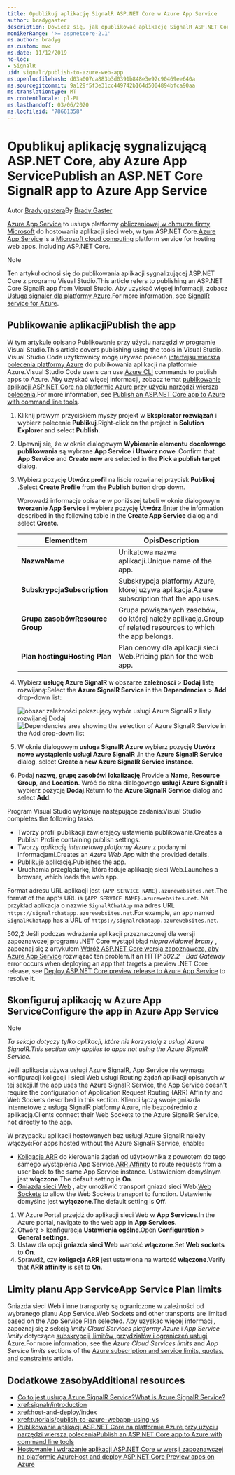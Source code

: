 ```yaml
---
title: Opublikuj aplikację SignalR ASP.NET Core w Azure App Service
author: bradygaster
description: Dowiedz się, jak opublikować aplikację SignalR ASP.NET Core w Azure App Service.
monikerRange: '>= aspnetcore-2.1'
ms.author: bradyg
ms.custom: mvc
ms.date: 11/12/2019
no-loc:
- SignalR
uid: signalr/publish-to-azure-web-app
ms.openlocfilehash: d03a007ca883b3d0391b848e3e92c90469ee640a
ms.sourcegitcommit: 9a129f5f3e31cc449742b164d5004894bfca90aa
ms.translationtype: MT
ms.contentlocale: pl-PL
ms.lasthandoff: 03/06/2020
ms.locfileid: "78661358"
---
```

# <a name="publish-an-aspnet-core-signalr-app-to-azure-app-service"></a><span data-ttu-id="30456-103">Opublikuj aplikację sygnalizującą ASP.NET Core, aby Azure App Service</span><span class="sxs-lookup"><span data-stu-id="30456-103">Publish an ASP.NET Core SignalR app to Azure App Service</span></span>

<span data-ttu-id="30456-104">Autor [Brady gastera](https://twitter.com/bradygaster)</span><span class="sxs-lookup"><span data-stu-id="30456-104">By [Brady Gaster](https://twitter.com/bradygaster)</span></span>

<span data-ttu-id="30456-105">[Azure App Service](/azure/app-service/app-service-web-overview) to usługa platformy [obliczeniowej w chmurze firmy Microsoft](https://azure.microsoft.com/) do hostowania aplikacji sieci web, w tym ASP.NET Core.</span><span class="sxs-lookup"><span data-stu-id="30456-105">[Azure App Service](/azure/app-service/app-service-web-overview) is a [Microsoft cloud computing](https://azure.microsoft.com/) platform service for hosting web apps, including ASP.NET Core.</span></span>

> [!NOTE]
> <span data-ttu-id="30456-106">Ten artykuł odnosi się do publikowania aplikacji sygnalizującej ASP.NET Core z programu Visual Studio.</span><span class="sxs-lookup"><span data-stu-id="30456-106">This article refers to publishing an ASP.NET Core SignalR app from Visual Studio.</span></span> <span data-ttu-id="30456-107">Aby uzyskać więcej informacji, zobacz [Usługa signaler dla platformy Azure](https://azure.microsoft.com/services/signalr-service).</span><span class="sxs-lookup"><span data-stu-id="30456-107">For more information, see [SignalR service for Azure](https://azure.microsoft.com/services/signalr-service).</span></span>

## <a name="publish-the-app"></a><span data-ttu-id="30456-108">Publikowanie aplikacji</span><span class="sxs-lookup"><span data-stu-id="30456-108">Publish the app</span></span>

<span data-ttu-id="30456-109">W tym artykule opisano Publikowanie przy użyciu narzędzi w programie Visual Studio.</span><span class="sxs-lookup"><span data-stu-id="30456-109">This article covers publishing using the tools in Visual Studio.</span></span> <span data-ttu-id="30456-110">Visual Studio Code użytkownicy mogą używać poleceń [interfejsu wiersza polecenia platformy Azure](/cli/azure) do publikowania aplikacji na platformie Azure.</span><span class="sxs-lookup"><span data-stu-id="30456-110">Visual Studio Code users can use [Azure CLI](/cli/azure) commands to publish apps to Azure.</span></span> <span data-ttu-id="30456-111">Aby uzyskać więcej informacji, zobacz temat [publikowanie aplikacji ASP.NET Core na platformie Azure przy użyciu narzędzi wiersza polecenia](/azure/app-service/app-service-web-get-started-dotnet).</span><span class="sxs-lookup"><span data-stu-id="30456-111">For more information, see [Publish an ASP.NET Core app to Azure with command line tools](/azure/app-service/app-service-web-get-started-dotnet).</span></span>

1. <span data-ttu-id="30456-112">Kliknij prawym przyciskiem myszy projekt w **Eksplorator rozwiązań** i wybierz polecenie **Publikuj**.</span><span class="sxs-lookup"><span data-stu-id="30456-112">Right-click on the project in **Solution Explorer** and select **Publish**.</span></span>

1. <span data-ttu-id="30456-113">Upewnij się, że w oknie dialogowym **Wybieranie elementu docelowego publikowania** są wybrane **App Service** i **Utwórz nowe** .</span><span class="sxs-lookup"><span data-stu-id="30456-113">Confirm that **App Service** and **Create new** are selected in the **Pick a publish target** dialog.</span></span>

1. <span data-ttu-id="30456-114">Wybierz pozycję **Utwórz profil** na liście rozwijanej przycisk **Publikuj** .</span><span class="sxs-lookup"><span data-stu-id="30456-114">Select **Create Profile** from the **Publish** button drop down.</span></span>

   <span data-ttu-id="30456-115">Wprowadź informacje opisane w poniższej tabeli w oknie dialogowym **tworzenie App Service** i wybierz pozycję **Utwórz**.</span><span class="sxs-lookup"><span data-stu-id="30456-115">Enter the information described in the following table in the **Create App Service** dialog and select **Create**.</span></span>

   | <span data-ttu-id="30456-116">Element</span><span class="sxs-lookup"><span data-stu-id="30456-116">Item</span></span>               | <span data-ttu-id="30456-117">Opis</span><span class="sxs-lookup"><span data-stu-id="30456-117">Description</span></span> |
   | ------------------ | ----------- |
   | <span data-ttu-id="30456-118">**Nazwa**</span><span class="sxs-lookup"><span data-stu-id="30456-118">**Name**</span></span>           | <span data-ttu-id="30456-119">Unikatowa nazwa aplikacji.</span><span class="sxs-lookup"><span data-stu-id="30456-119">Unique name of the app.</span></span> |
   | <span data-ttu-id="30456-120">**Subskrypcja**</span><span class="sxs-lookup"><span data-stu-id="30456-120">**Subscription**</span></span>   | <span data-ttu-id="30456-121">Subskrypcja platformy Azure, której używa aplikacja.</span><span class="sxs-lookup"><span data-stu-id="30456-121">Azure subscription that the app uses.</span></span> |
   | <span data-ttu-id="30456-122">**Grupa zasobów**</span><span class="sxs-lookup"><span data-stu-id="30456-122">**Resource Group**</span></span> | <span data-ttu-id="30456-123">Grupa powiązanych zasobów, do której należy aplikacja.</span><span class="sxs-lookup"><span data-stu-id="30456-123">Group of related resources to which the app belongs.</span></span> |
   | <span data-ttu-id="30456-124">**Plan hostingu**</span><span class="sxs-lookup"><span data-stu-id="30456-124">**Hosting Plan**</span></span>   | <span data-ttu-id="30456-125">Plan cenowy dla aplikacji sieci Web.</span><span class="sxs-lookup"><span data-stu-id="30456-125">Pricing plan for the web app.</span></span> |

1. <span data-ttu-id="30456-126">Wybierz **usługę Azure SignalR** w obszarze **zależności** > **Dodaj** listę rozwijaną:</span><span class="sxs-lookup"><span data-stu-id="30456-126">Select the **Azure SignalR Service** in the **Dependencies** > **Add** drop-down list:</span></span>

   <span data-ttu-id="30456-127">![obszar zależności pokazujący wybór usługi Azure SignalR z listy rozwijanej Dodaj](publish-to-azure-web-app/_static/signalr-service-dependency.png)</span><span class="sxs-lookup"><span data-stu-id="30456-127">![Dependencies area showing the selection of Azure SignalR Service in the Add drop-down list](publish-to-azure-web-app/_static/signalr-service-dependency.png)</span></span>

1. <span data-ttu-id="30456-128">W oknie dialogowym **usługa SignalR Azure** wybierz pozycję **Utwórz nowe wystąpienie usługi Azure SignalR** .</span><span class="sxs-lookup"><span data-stu-id="30456-128">In the **Azure SignalR Service** dialog, select **Create a new Azure SignalR Service instance**.</span></span>

1. <span data-ttu-id="30456-129">Podaj **nazwę**, **grupę zasobów**i **lokalizację**.</span><span class="sxs-lookup"><span data-stu-id="30456-129">Provide a **Name**, **Resource Group**, and **Location**.</span></span> <span data-ttu-id="30456-130">Wróć do okna dialogowego **usługi Azure SignalR** i wybierz pozycję **Dodaj**.</span><span class="sxs-lookup"><span data-stu-id="30456-130">Return to the **Azure SignalR Service** dialog and select **Add**.</span></span>

<span data-ttu-id="30456-131">Program Visual Studio wykonuje następujące zadania:</span><span class="sxs-lookup"><span data-stu-id="30456-131">Visual Studio completes the following tasks:</span></span>

* <span data-ttu-id="30456-132">Tworzy profil publikacji zawierający ustawienia publikowania.</span><span class="sxs-lookup"><span data-stu-id="30456-132">Creates a Publish Profile containing publish settings.</span></span>
* <span data-ttu-id="30456-133">Tworzy *aplikację internetową platformy Azure* z podanymi informacjami.</span><span class="sxs-lookup"><span data-stu-id="30456-133">Creates an *Azure Web App* with the provided details.</span></span>
* <span data-ttu-id="30456-134">Publikuje aplikację.</span><span class="sxs-lookup"><span data-stu-id="30456-134">Publishes the app.</span></span>
* <span data-ttu-id="30456-135">Uruchamia przeglądarkę, która ładuje aplikację sieci Web.</span><span class="sxs-lookup"><span data-stu-id="30456-135">Launches a browser, which loads the web app.</span></span>

<span data-ttu-id="30456-136">Format adresu URL aplikacji jest `{APP SERVICE NAME}.azurewebsites.net`.</span><span class="sxs-lookup"><span data-stu-id="30456-136">The format of the app's URL is `{APP SERVICE NAME}.azurewebsites.net`.</span></span> <span data-ttu-id="30456-137">Na przykład aplikacja o nazwie `SignalRChatApp` ma adres URL `https://signalrchatapp.azurewebsites.net`.</span><span class="sxs-lookup"><span data-stu-id="30456-137">For example, an app named `SignalRChatApp` has a URL of `https://signalrchatapp.azurewebsites.net`.</span></span>

<span data-ttu-id="30456-138">502,2 Jeśli podczas wdrażania aplikacji przeznaczonej dla wersji zapoznawczej programu .NET Core wystąpi błąd *nieprawidłowej bramy* , zapoznaj się z artykułem [Wdróż ASP.NET Core wersja zapoznawcza, aby Azure App Service](xref:host-and-deploy/azure-apps/index#deploy-aspnet-core-preview-release-to-azure-app-service) rozwiązać ten problem.</span><span class="sxs-lookup"><span data-stu-id="30456-138">If an HTTP *502.2 - Bad Gateway* error occurs when deploying an app that targets a preview .NET Core release, see [Deploy ASP.NET Core preview release to Azure App Service](xref:host-and-deploy/azure-apps/index#deploy-aspnet-core-preview-release-to-azure-app-service) to resolve it.</span></span>

## <a name="configure-the-app-in-azure-app-service"></a><span data-ttu-id="30456-139">Skonfiguruj aplikację w Azure App Service</span><span class="sxs-lookup"><span data-stu-id="30456-139">Configure the app in Azure App Service</span></span>

> [!NOTE]
> <span data-ttu-id="30456-140">*Ta sekcja dotyczy tylko aplikacji, które nie korzystają z usługi Azure SignalR.*</span><span class="sxs-lookup"><span data-stu-id="30456-140">*This section only applies to apps not using the Azure SignalR Service.*</span></span>
>
> <span data-ttu-id="30456-141">Jeśli aplikacja używa usługi Azure SignalR, App Service nie wymaga konfiguracji koligacji i sieci Web usługi Routing żądań aplikacji opisanych w tej sekcji.</span><span class="sxs-lookup"><span data-stu-id="30456-141">If the app uses the Azure SignalR Service, the App Service doesn't require the configuration of Application Request Routing (ARR) Affinity and Web Sockets described in this section.</span></span> <span data-ttu-id="30456-142">Klienci łączą swoje gniazda internetowe z usługą SignalR platformy Azure, nie bezpośrednio z aplikacją.</span><span class="sxs-lookup"><span data-stu-id="30456-142">Clients connect their Web Sockets to the Azure SignalR Service, not directly to the app.</span></span>

<span data-ttu-id="30456-143">W przypadku aplikacji hostowanych bez usługi Azure SignalR należy włączyć:</span><span class="sxs-lookup"><span data-stu-id="30456-143">For apps hosted without the Azure SignalR Service, enable:</span></span>

* <span data-ttu-id="30456-144">[Koligacja ARR](https://azure.github.io/AppService/2016/05/16/Disable-Session-affinity-cookie-(ARR-cookie)-for-Azure-web-apps.html) do kierowania żądań od użytkownika z powrotem do tego samego wystąpienia App Service.</span><span class="sxs-lookup"><span data-stu-id="30456-144">[ARR Affinity](https://azure.github.io/AppService/2016/05/16/Disable-Session-affinity-cookie-(ARR-cookie)-for-Azure-web-apps.html) to route requests from a user back to the same App Service instance.</span></span> <span data-ttu-id="30456-145">Ustawieniem domyślnym jest **włączone**.</span><span class="sxs-lookup"><span data-stu-id="30456-145">The default setting is **On**.</span></span>
* <span data-ttu-id="30456-146">[Gniazda sieci Web](xref:fundamentals/websockets) , aby umożliwić transport gniazd sieci Web.</span><span class="sxs-lookup"><span data-stu-id="30456-146">[Web Sockets](xref:fundamentals/websockets) to allow the Web Sockets transport to function.</span></span> <span data-ttu-id="30456-147">Ustawienie domyślne jest **wyłączone**.</span><span class="sxs-lookup"><span data-stu-id="30456-147">The default setting is **Off**.</span></span>

1. <span data-ttu-id="30456-148">W Azure Portal przejdź do aplikacji sieci Web w **App Services**.</span><span class="sxs-lookup"><span data-stu-id="30456-148">In the Azure portal, navigate to the web app in **App Services**.</span></span>
1. <span data-ttu-id="30456-149">Otwórz > konfiguracja **Ustawienia ogólne**.</span><span class="sxs-lookup"><span data-stu-id="30456-149">Open **Configuration** > **General settings**.</span></span>
1. <span data-ttu-id="30456-150">Ustaw dla opcji **gniazda sieci Web** wartość **włączone**.</span><span class="sxs-lookup"><span data-stu-id="30456-150">Set **Web sockets** to **On**.</span></span>
1. <span data-ttu-id="30456-151">Sprawdź, czy **koligacja ARR** jest ustawiona na wartość **włączone**.</span><span class="sxs-lookup"><span data-stu-id="30456-151">Verify that **ARR affinity** is set to **On**.</span></span>

## <a name="app-service-plan-limits"></a><span data-ttu-id="30456-152">Limity planu App Service</span><span class="sxs-lookup"><span data-stu-id="30456-152">App Service Plan limits</span></span>

<span data-ttu-id="30456-153">Gniazda sieci Web i inne transporty są ograniczone w zależności od wybranego planu App Service.</span><span class="sxs-lookup"><span data-stu-id="30456-153">Web Sockets and other transports are limited based on the App Service Plan selected.</span></span> <span data-ttu-id="30456-154">Aby uzyskać więcej informacji, zapoznaj się z sekcją *limity Cloud Services platformy Azure* i *App Service limity* dotyczące [subskrypcji, limitów, przydziałów i ograniczeń usługi](/azure/azure-subscription-service-limits#app-service-limits) Azure.</span><span class="sxs-lookup"><span data-stu-id="30456-154">For more information, see the *Azure Cloud Services limits* and *App Service limits* sections of the [Azure subscription and service limits, quotas, and constraints](/azure/azure-subscription-service-limits#app-service-limits) article.</span></span>

## <a name="additional-resources"></a><span data-ttu-id="30456-155">Dodatkowe zasoby</span><span class="sxs-lookup"><span data-stu-id="30456-155">Additional resources</span></span>

* <span data-ttu-id="30456-156">[Co to jest usługa Azure SignalR Service?](/azure/azure-signalr/signalr-overview)</span><span class="sxs-lookup"><span data-stu-id="30456-156">[What is Azure SignalR Service?](/azure/azure-signalr/signalr-overview)</span></span>
* <xref:signalr/introduction>
* <xref:host-and-deploy/index>
* <xref:tutorials/publish-to-azure-webapp-using-vs>
* [<span data-ttu-id="30456-157">Publikowanie aplikacji ASP.NET Core na platformie Azure przy użyciu narzędzi wiersza polecenia</span><span class="sxs-lookup"><span data-stu-id="30456-157">Publish an ASP.NET Core app to Azure with command line tools</span></span>](/azure/app-service/app-service-web-get-started-dotnet)
* [<span data-ttu-id="30456-158">Hostowanie i wdrażanie aplikacji ASP.NET Core w wersji zapoznawczej na platformie Azure</span><span class="sxs-lookup"><span data-stu-id="30456-158">Host and deploy ASP.NET Core Preview apps on Azure</span></span>](xref:host-and-deploy/azure-apps/index#deploy-aspnet-core-preview-release-to-azure-app-service)
